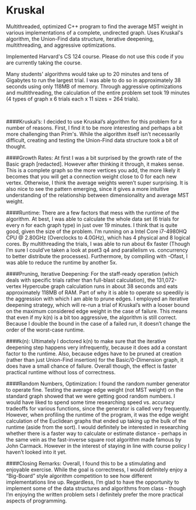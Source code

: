 # Kruskal
Multithreaded, optimized C++ program to find the average MST weight in various implementations of a complete, undirected graph.
Uses Kruskal's algorithm, the Union-Find data structure, iterative deepening, multithreading, and aggressive optimizations.

Implemented Harvard's CS 124 course. Please do not use this code if you are currently taking the course.

Many students' algorithms would take up to 20 minutes and tens of Gigabytes to run the largest trial.
I was able to do so in approximately 38 seconds using only 118MB of memory.
Through aggressive optimizations and multithreading,
the calculation of the entire problem set took 19 minutes (4 types of graph x 6 trials each x 11 sizes = 264 trials).

<br/>


####Kruskal’s:
I decided to use Kruskal’s algorithm for this problem for a number of reasons. First, I find it to be more interesting and perhaps a bit more challenging than Prim's. While the algorithm itself isn’t necessarily difficult, creating and testing the Union-Find data structure took a bit of thought.
<br/>

####Growth Rates:
At first I was a bit surprised by the growth rate of the Basic graph [redacted]. However after thinking it through, it makes sense. This is a complete graph so the more vertices you add, the more likely it becomes that you will get a connection weight close to 0 for each new vertex. Otherwise, I think the average weights weren’t super surprising. It is also nice to see the pattern emerging, since it gives a more intuitive understanding of the relationship between dimensionality and average MST weight.
<br/>

####Runtime:
There are a few factors that mess with the runtime of the algorithm. At best, I was able to calculate the whole data set (6 trials for every n for each graph type) in just over 19 minutes. I think that is quite good, given the size of the problem. I’m running on a Intel Core i7-4980HQ CPU @ 2.80GHz (Overclocks to 4.0GHz), which has 4 physical and 8 logical cores. By multithreading the trials, I was able to run about 6x faster (Though I’m sure I could’ve taken a look at pset3 q4 and parallelism vs. concurrency to better distribute the processes). Furthermore, by compiling with -Ofast, I was able to reduce the runtime by another 5x.
<br/>

####Pruning, Iterative Deepening:
For the staff-ready operation (which deals with specific trials rather than full-blast calculation), the 131,072-vertex Hypercube graph calculation runs in about 38 seconds and eats approximately 118MB of RAM. Part of why it is able to operate so speedily is the aggression with which I am able to prune edges. I employed an iterative deepening strategy, which will re-run a trial of Kruskal’s with a looser bound on the maximum considered edge weight in the case of failure. This means that even if my k(n) is a bit too aggressive, the algorithm is still correct. Because I double the bound in the case of a failed run, it doesn’t change the order of the worst-case runtime.
<br/>

####k(n):
Ultimately I doctored k(n) to make sure that the iterative deepening step happens very infrequently, because it does add a constant factor to the runtime. Also, because edges have to be pruned at creation (rather than just Union-Find insertion) for the Basic/0-Dimension graph, it does have a small chance of failure. Overall though, the effect is faster practical runtime without loss of correctness.
<br/>

####Random Numbers, Optimization:
I found the random number generator to operate fine. Testing the average edge weight (not MST weight) on the standard graph showed that we were getting good random numbers. I would have liked to spend some time researching speed vs. accuracy tradeoffs for various functions, since the generator is called very frequently. However, when profiling the runtime of the program, it was the edge weight calculation of the Euclidean graphs that ended up taking up the bulk of the runtime (aside from the sort). I would definitely be interested in researching whether there is a faster way to calculate or estimate distance - perhaps in the same vein as the fast-inverse square root algorithm made famous by John Carmack. However in the interest of staying in line with course policy I haven’t looked into it yet.
<br/>

####Closing Remarks:
Overall, I found this to be a stimulating and enjoyable exercise. While the goal is correctness, I would definitely enjoy a “Big-Board” style algorithm competition to see how different implementations line up. Regardless, I’m glad to have the opportunity to implement some of the data structures and algorithms from class - though I’m enjoying the written problem sets I definitely prefer the more practical aspects of programming.


